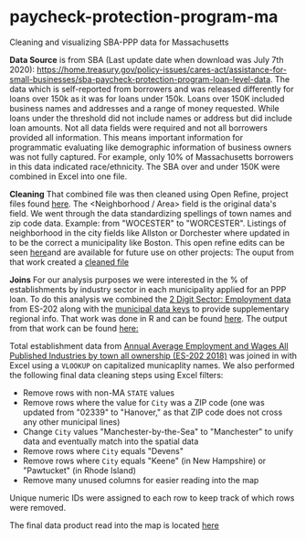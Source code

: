 # paycheck-protection-program-ma
 Cleaning and visualizing SBA-PPP data for Massachusetts
 
**Data Source** is from SBA (Last update date when download was July 7th 2020): https://home.treasury.gov/policy-issues/cares-act/assistance-for-small-businesses/sba-paycheck-protection-program-loan-level-data. The data which is self-reported from borrowers and was released differently for loans over 150k as it was for loans under 150k. Loans over 150K included business names and addresses and a range of money requested.  While loans under the threshold did not include names or address but did include loan amounts. Not all data fields were required and not all borrowers provided all information. This means important information for programmatic evaluating like demographic information of business owners was not fully captured.  For example, only 10% of Massachusetts borrowers in this data indicated race/ethnicity. The SBA over and under 150K were combined in Excel into one file. 

**Cleaning**
That combined file was then cleaned using Open Refine, project files found [here](https://github.com/MAPC/paycheck-protection-program-ma/blob/master/PPP-data-up-to-and-over-150K-MA-city-clean.tar.gz). The <Neighborhood / Area> field is the original data's <City> field. We went through the data standardizing spellings of town names and zip code data. Example: from "WOCESTER" to "WORCESTER". Listings of neighborhood in the city fields like Allston or Dorchester where updated in <City> to be the correct a municipality like Boston. This open refine edits can be seen [here](https://github.com/MAPC/paycheck-protection-program-ma/blob/master/SBA%20CITY%20Clean.json)and are available for future use on other projects:  The ouput from that work created a [cleaned file](https://github.com/MAPC/paycheck-protection-program-ma/blob/master/PPP-data-up-to-and-over-150K-MA-city-clean.csv)

**Joins**
 For our analysis purposes we were interested in the % of establishments by industry sector in each municipality applied for an PPP loan.  To do this analysis we combined the [2 Digit Sector: Employment data](https://datacommon.mapc.org/browser/datasets/387) from ES-202 along with the [municipal data keys](https://datacommon.mapc.org/browser/datasets/415) to provide supplementary regional info. That work was done in R and can be found [here](https://github.com/MAPC/paycheck-protection-program-ma/blob/master/PPP-data-join-script.R). The output from that work can be found [here:](https://github.com/MAPC/paycheck-protection-program-ma/blob/master/PPP-data-joined.csv)

 Total establishment data from [Annual Average Employment and Wages All Published Industries by town all ownership (ES-202 2018)](https://lmi.dua.eol.mass.gov/lmi/MunicipalEmploymentData/ExcelFile/2018townindEMPwagesbytownallown.xlsx) was joined in with Excel using a `VLOOKUP` on capitalized municaplity names. We also performed the following final data cleaning steps using Excel filters:
 - Remove rows with non-MA `STATE` values
 - Remove rows where the value for `City` was a ZIP code (one was updated from "02339" to "Hanover," as that ZIP code does not cross any other municipal lines)
 - Change `City` values "Manchester-by-the-Sea" to "Manchester" to unify data and eventually match into the spatial data
 - Remove rows where `City` equals "Devens"
 - Remove rows where `City` equals "Keene" (in New Hampshire) or "Pawtucket" (in Rhode Island)
 - Remove many unused columns for easier reading into the map

Unique numeric IDs were assigned to each row to keep track of which rows were removed.

 The final data product read into the map is located [here](https://github.com/MAPC/paycheck-protection-program-ma/blob/master/PPP-202-join.csv)
